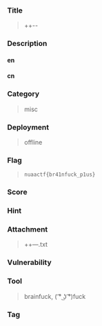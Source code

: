 ### Title
> ++--

### Description

#### en
> 

#### cn
> 

### Category
> misc

### Deployment
> offline

### Flag
> `nuaactf{br41nfuck_p1us}`

### Score
> 

### Hint
> 

### Attachment
> ++—.txt

### Vulnerability
> 

### Tool
> brainfuck, ( ͡° ͜ʖ ͡°)fuck

### Tag
> 
